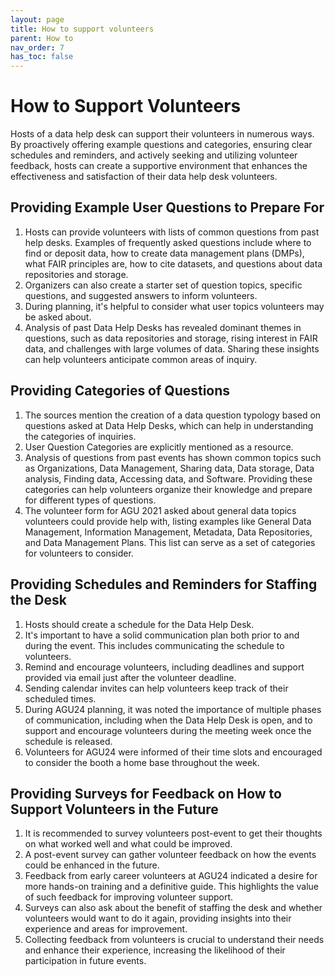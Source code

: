 ```yaml
---
layout: page
title: How to support volunteers
parent: How to
nav_order: 7
has_toc: false
---
```


# How to Support Volunteers

Hosts of a data help desk can support their volunteers in numerous ways. By
proactively offering example questions and categories, ensuring clear schedules
and reminders, and actively seeking and utilizing volunteer feedback, hosts can
create a supportive environment that enhances the effectiveness and satisfaction
of their data help desk volunteers.

## Providing Example User Questions to Prepare For

1. Hosts can provide volunteers with lists of common questions from past help
   desks. Examples of frequently asked questions include where to find or
   deposit data, how to create data management plans (DMPs), what FAIR
   principles are, how to cite datasets, and questions about data repositories
   and storage.
1. Organizers can also create a starter set of question topics, specific
   questions, and suggested answers to inform volunteers.
1. During planning, it's helpful to consider what user topics volunteers may be
   asked about.
1. Analysis of past Data Help Desks has revealed dominant themes in questions,
   such as data repositories and storage, rising interest in FAIR data, and
   challenges with large volumes of data. Sharing these insights can help
   volunteers anticipate common areas of inquiry.

## Providing Categories of Questions

1. The sources mention the creation of a data question typology based on
   questions asked at Data Help Desks, which can help in understanding the
   categories of inquiries.
1. User Question Categories are explicitly mentioned as a resource.
1. Analysis of questions from past events has shown common topics such as
   Organizations, Data Management, Sharing data, Data storage, Data analysis,
   Finding data, Accessing data, and Software. Providing these categories can
   help volunteers organize their knowledge and prepare for different types of
   questions.
1. The volunteer form for AGU 2021 asked about general data topics volunteers
   could provide help with, listing examples like General Data Management,
   Information Management, Metadata, Data Repositories, and Data Management
   Plans. This list can serve as a set of categories for volunteers to consider.

## Providing Schedules and Reminders for Staffing the Desk

1. Hosts should create a schedule for the Data Help Desk.
1. It's important to have a solid communication plan both prior to and during
   the event. This includes communicating the schedule to volunteers.
1. Remind and encourage volunteers, including deadlines and support provided via
   email just after the volunteer deadline.
1. Sending calendar invites can help volunteers keep track of their scheduled
   times.
1. During AGU24 planning, it was noted the importance of multiple phases of
   communication, including when the Data Help Desk is open, and to support and
   encourage volunteers during the meeting week once the schedule is released.
1. Volunteers for AGU24 were informed of their time slots and encouraged to
   consider the booth a home base throughout the week.

## Providing Surveys for Feedback on How to Support Volunteers in the Future

1. It is recommended to survey volunteers post-event to get their thoughts on
   what worked well and what could be improved.
1. A post-event survey can gather volunteer feedback on how the events could be
   enhanced in the future.
1. Feedback from early career volunteers at AGU24 indicated a desire for more
   hands-on training and a definitive guide. This highlights the value of such
   feedback for improving volunteer support.
1. Surveys can also ask about the benefit of staffing the desk and whether
   volunteers would want to do it again, providing insights into their
   experience and areas for improvement.
1. Collecting feedback from volunteers is crucial to understand their needs and
   enhance their experience, increasing the likelihood of their participation in
   future events.
